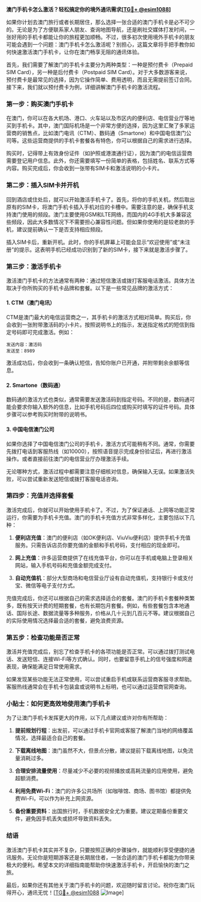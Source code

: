 **澳门手机卡怎么激活？轻松搞定你的境外通讯需求[[TG💪+ @esim1088](https://t.me/s/esim1088)]**

如果你计划去澳门旅行或者长期居住，那么选择一张合适的澳门手机卡是必不可少的。无论是为了方便联系家人朋友、查询地图导航，还是刷社交媒体打发时间，一张好用的手机卡都能让你的旅程更加顺畅。不过，很多初次使用境外手机卡的朋友可能会遇到一个问题：澳门手机卡怎么激活呢？别担心，这篇文章将手把手教你如何快速激活澳门手机卡，让你在澳门畅享无阻的通讯体验。

首先，我们需要了解澳门的手机卡主要分为两种类型：一种是预付费卡（Prepaid SIM Card），另一种是后付费卡（Postpaid SIM Card）。对于大多数游客来说，预付费卡是最常见的选择，因为它操作简单、费用透明，而且无需提前签订合同。接下来，我们就以预付费卡为例，详细讲解澳门手机卡的激活流程。

### **第一步：购买澳门手机卡**

在澳门，你可以在各大机场、港口、火车站以及市区内的便利店、电信营业厅等地买到手机卡。其中，澳门国际机场是一个非常方便的选择，因为这里汇聚了多家运营商的销售点，比如澳门电讯（CTM）、数码通（Smartone）和中国电信澳门公司等。这些运营商提供的手机卡套餐各有特色，你可以根据自己的需求进行选择。

购买时，记得带上有效身份证件（如护照或港澳通行证），因为澳门的电信运营商需要登记用户信息。此外，你还需要填写一份简单的表格，包括姓名、联系方式等内容。购买完成后，你会收到一张带有SIM卡和激活说明的小卡片。

### **第二步：插入SIM卡并开机**

回到酒店或住处后，就可以开始激活手机卡了。首先，将你的手机关机，然后取出原有的SIM卡，将澳门手机卡插入手机对应的卡槽中。需要注意的是，确保手机支持澳门使用的频段。澳门主要使用GSM和LTE网络，而国内的4G手机大多兼容这些频段，因此大多数情况下不需要担心兼容性问题。但如果你使用的是较老款的手机，建议提前确认一下是否支持相应频段。

插入SIM卡后，重新开机。此时，你的手机屏幕上可能会显示“欢迎使用”或“未注册”的提示。这表明手机已经成功识别到了新的SIM卡，接下来就是激活步骤了。

### **第三步：激活手机卡**

激活澳门手机卡的方法通常有两种：通过短信激活或拨打客服电话激活。具体方法取决于你所购买的手机卡品牌和套餐。以下是一些常见品牌的激活方式：

#### **1. CTM（澳门电讯）**
CTM是澳门最大的电信运营商之一，其手机卡的激活方式相对简单。购买后，你会收到一张附带激活码的小卡片。按照说明书上的指示，发送指定格式的短信到指定号码即可完成激活。例如：
```
发送内容：激活码
发送至：8989
```
激活成功后，你会收到一条确认短信，告知你账户已开通，并附带剩余余额等信息。

#### **2. Smartone（数码通）**
数码通的激活方式也类似，通常需要发送激活码到指定号码。不同的是，数码通可能会要求你输入额外的信息，比如手机号码后四位或购买时填写的证件号码。具体步骤可以参考购买时附带的说明书。

#### **3. 中国电信澳门公司**
如果你选择了中国电信澳门公司的手机卡，激活方式可能稍有不同。通常，你需要先拨打电话到客服热线（如10000），按照语音提示完成身份验证后，再进行激活操作。或者直接前往澳门的电信营业厅办理激活手续。

无论哪种方式，激活过程中都需要注意仔细核对信息，确保输入无误。如果激活失败，可以尝试重新发送短信或拨打客服电话咨询。

### **第四步：充值并选择套餐**

激活完成后，你就可以开始使用手机卡了。不过，为了保证通话、上网等功能正常运行，你需要为手机卡充值。澳门的手机卡充值方式非常多样化，主要包括以下几种：

1. **便利店充值**：澳门的便利店（如OK便利店、ViuViu便利店）提供手机卡充值服务。只需告诉店员你要充值的金额和手机号码，支付相应的现金即可。
   
2. **网上充值**：许多运营商提供了在线充值平台，你可以在手机或电脑上登录相关网站，输入手机号码和充值金额完成支付。

3. **自动充值机**：部分大型商场和电信营业厅设有自动充值机，支持银行卡或支付宝、微信等电子支付方式。

充值完成后，你还可以根据自己的需求选择适合的套餐。澳门的手机卡套餐种类繁多，既有按天计费的短期套餐，也有长期包月套餐。例如，有些套餐包含本地通话、国际长途、数据流量等多种服务，价格从几十元到几百元不等。建议根据自己的实际使用情况选择最合适的套餐，避免浪费资源。

### **第五步：检查功能是否正常**

激活并充值完成后，别忘了检查手机卡的各项功能是否正常。可以通过拨打测试电话、发送短信、连接Wi-Fi等方式确认。同时，也要留意手机上的信号强度和网速表现，确保能满足日常使用需求。

如果发现某些功能无法正常使用，可以尝试重启手机或联系运营商客服寻求帮助。客服热线通常会在手机卡包装盒或说明书上标明，也可以通过运营商官网查询。

### **小贴士：如何更高效地使用澳门手机卡**

为了让澳门手机卡发挥更大的作用，以下几点建议或许对你有所帮助：

1. **提前规划行程**：出发前，可以通过手机卡官网或客服了解澳门当地的网络覆盖情况，选择最适合自己的套餐。

2. **下载离线地图**：澳门虽然不大，但景点分散，建议提前下载离线地图，以免流量消耗过多。

3. **合理安排流量使用**：尽量减少不必要的视频播放或高耗流量的应用使用，避免超额消费。

4. **利用免费Wi-Fi**：澳门的许多公共场所（如咖啡馆、商场、图书馆）都提供免费Wi-Fi，可以作为补充上网资源。

5. **备份重要资料**：出国旅行时，手机数据安全尤为重要。建议定期备份重要文件，避免因手机丢失或损坏导致资料丢失。

### **结语**

激活澳门手机卡其实并不复杂，只要按照正确的步骤操作，就能顺利享受便捷的通讯服务。无论你是短期游客还是长期居住者，一张合适的澳门手机卡都能为你带来极大的便利。希望本文的详细指南能帮助你快速激活手机卡，开启愉快的澳门之旅。

最后，如果你还有其他关于澳门手机卡的问题，欢迎随时留言讨论。祝你在澳门玩得开心，通讯无忧！[[TG💪+ @esim1088](https://t.me/s/esim1088) ![Image](https://i.postimg.cc/4NQfJmqS/Snipaste-2025-05-13-00-14-12.png)]